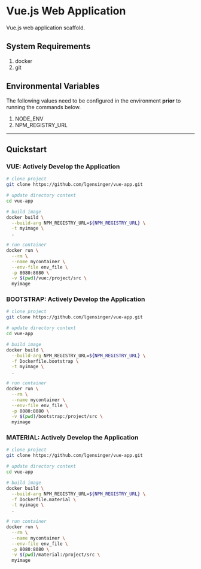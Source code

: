 # Vue.js Web Application

Vue.js web application scaffold.

## System Requirements

1. docker
1. git

## Environmental Variables

The following values need to be configured in the environment **prior** to running the commands below.

1. NODE_ENV
1. NPM_REGISTRY_URL

---

## Quickstart

### VUE: Actively Develop the Application

```bash
# clone project
git clone https://github.com/lgensinger/vue-app.git

# update directory context
cd vue-app

# build image
docker build \
  --build-arg NPM_REGISTRY_URL=${NPM_REGISTRY_URL} \
  -t myimage \
  .

# run container
docker run \
  --rm \
  --name mycontainer \
  --env-file env_file \
  -p 8080:8080 \
  -v $(pwd)/vue:/project/src \
  myimage
```

### BOOTSTRAP: Actively Develop the Application

```bash
# clone project
git clone https://github.com/lgensinger/vue-app.git

# update directory context
cd vue-app

# build image
docker build \
  --build-arg NPM_REGISTRY_URL=${NPM_REGISTRY_URL} \
  -f Dockerfile.bootstrap \
  -t myimage \
  .

# run container
docker run \
  --rm \
  --name mycontainer \
  --env-file env_file \
  -p 8080:8080 \
  -v $(pwd)/bootstrap:/project/src \
  myimage
```

### MATERIAL: Actively Develop the Application

```bash
# clone project
git clone https://github.com/lgensinger/vue-app.git

# update directory context
cd vue-app

# build image
docker build \
  --build-arg NPM_REGISTRY_URL=${NPM_REGISTRY_URL} \
  -f Dockerfile.material \
  -t myimage \
  .

# run container
docker run \
  --rm \
  --name mycontainer \
  --env-file env_file \
  -p 8080:8080 \
  -v $(pwd)/material:/project/src \
  myimage
```